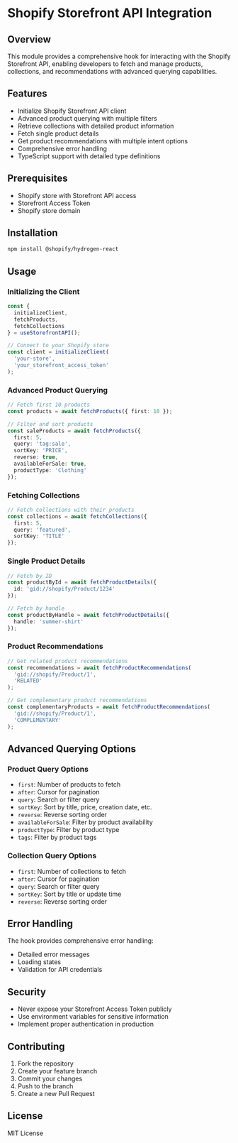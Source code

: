 # Shopify Storefront API Integration

## Overview
This module provides a comprehensive hook for interacting with the Shopify Storefront API, enabling developers to fetch and manage products, collections, and recommendations with advanced querying capabilities.

## Features
- Initialize Shopify Storefront API client
- Advanced product querying with multiple filters
- Retrieve collections with detailed product information
- Fetch single product details
- Get product recommendations with multiple intent options
- Comprehensive error handling
- TypeScript support with detailed type definitions

## Prerequisites
- Shopify store with Storefront API access
- Storefront Access Token
- Shopify store domain

## Installation
```bash
npm install @shopify/hydrogen-react
```

## Usage

### Initializing the Client
```typescript
const { 
  initializeClient, 
  fetchProducts, 
  fetchCollections 
} = useStorefrontAPI();

// Connect to your Shopify store
const client = initializeClient(
  'your-store', 
  'your_storefront_access_token'
);
```

### Advanced Product Querying
```typescript
// Fetch first 10 products
const products = await fetchProducts({ first: 10 });

// Filter and sort products
const saleProducts = await fetchProducts({
  first: 5,
  query: 'tag:sale',
  sortKey: 'PRICE',
  reverse: true,
  availableForSale: true,
  productType: 'Clothing'
});
```

### Fetching Collections
```typescript
// Fetch collections with their products
const collections = await fetchCollections({ 
  first: 5,
  query: 'featured',
  sortKey: 'TITLE'
});
```

### Single Product Details
```typescript
// Fetch by ID
const productById = await fetchProductDetails({ 
  id: 'gid://shopify/Product/1234' 
});

// Fetch by handle
const productByHandle = await fetchProductDetails({ 
  handle: 'summer-shirt' 
});
```

### Product Recommendations
```typescript
// Get related product recommendations
const recommendations = await fetchProductRecommendations(
  'gid://shopify/Product/1', 
  'RELATED'
);

// Get complementary product recommendations
const complementaryProducts = await fetchProductRecommendations(
  'gid://shopify/Product/1', 
  'COMPLEMENTARY'
);
```

## Advanced Querying Options

### Product Query Options
- `first`: Number of products to fetch
- `after`: Cursor for pagination
- `query`: Search or filter query
- `sortKey`: Sort by title, price, creation date, etc.
- `reverse`: Reverse sorting order
- `availableForSale`: Filter by product availability
- `productType`: Filter by product type
- `tags`: Filter by product tags

### Collection Query Options
- `first`: Number of collections to fetch
- `after`: Cursor for pagination
- `query`: Search or filter query
- `sortKey`: Sort by title or update time
- `reverse`: Reverse sorting order

## Error Handling
The hook provides comprehensive error handling:
- Detailed error messages
- Loading states
- Validation for API credentials

## Security
- Never expose your Storefront Access Token publicly
- Use environment variables for sensitive information
- Implement proper authentication in production

## Contributing
1. Fork the repository
2. Create your feature branch
3. Commit your changes
4. Push to the branch
5. Create a new Pull Request

## License
MIT License
